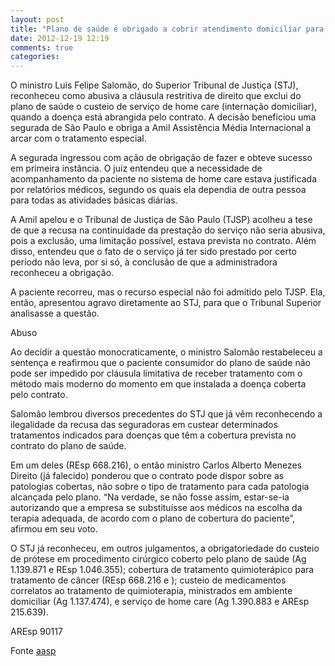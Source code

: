 ```yaml
---
layout: post
title: "Plano de saúde é obrigado a cobrir atendimento domiciliar para doença prevista no contrato"
date: 2012-12-19 12:19
comments: true
categories: 
---
```

O ministro Luis Felipe Salomão, do Superior Tribunal de Justiça (STJ), reconheceu como abusiva a cláusula restritiva de direito que exclui do plano de saúde o custeio de serviço de home care (internação domiciliar), quando a doença está abrangida pelo contrato. A decisão beneficiou uma segurada de São Paulo e obriga a Amil Assistência Média Internacional a arcar com o tratamento especial. 

A segurada ingressou com ação de obrigação de fazer e obteve sucesso em primeira instância. O juiz entendeu que a necessidade de acompanhamento da paciente no sistema de home care estava justificada por relatórios médicos, segundo os quais ela dependia de outra pessoa para todas as atividades básicas diárias. 

A Amil apelou e o Tribunal de Justiça de São Paulo (TJSP) acolheu a tese de que a recusa na continuidade da prestação do serviço não seria abusiva, pois a exclusão, uma limitação possível, estava prevista no contrato. Além disso, entendeu que o fato de o serviço já ter sido prestado por certo período não leva, por si só, à conclusão de que a administradora reconheceu a obrigação. 

A paciente recorreu, mas o recurso especial não foi admitido pelo TJSP. Ela, então, apresentou agravo diretamente ao STJ, para que o Tribunal Superior analisasse a questão. 

Abuso 

Ao decidir a questão monocraticamente, o ministro Salomão restabeleceu a sentença e reafirmou que o paciente consumidor do plano de saúde não pode ser impedido por cláusula limitativa de receber tratamento com o método mais moderno do momento em que instalada a doença coberta pelo contrato. 

Salomão lembrou diversos precedentes do STJ que já vêm reconhecendo a ilegalidade da recusa das seguradoras em custear determinados tratamentos indicados para doenças que têm a cobertura prevista no contrato do plano de saúde. 

Em um deles (REsp 668.216), o então ministro Carlos Alberto Menezes Direito (já falecido) ponderou que o contrato pode dispor sobre as patologias cobertas, não sobre o tipo de tratamento para cada patologia alcançada pelo plano. “Na verdade, se não fosse assim, estar-se-ia autorizando que a empresa se substituísse aos médicos na escolha da terapia adequada, de acordo com o plano de cobertura do paciente”, afirmou em seu voto. 

O STJ já reconheceu, em outros julgamentos, a obrigatoriedade do custeio de prótese em procedimento cirúrgico coberto pelo plano de saúde (Ag 1.139.871 e REsp 1.046.355); cobertura de tratamento quimioterápico para tratamento de câncer (REsp 668.216 e ); custeio de medicamentos correlatos ao tratamento de quimioterapia, ministrados em ambiente domiciliar (Ag 1.137.474), e serviço de home care (Ag 1.390.883 e AREsp 215.639). 

AREsp 90117

Fonte [aasp](http://www.aasp.org.br/aasp/imprensa/clipping/cli_noticia.asp?idnot=13408)